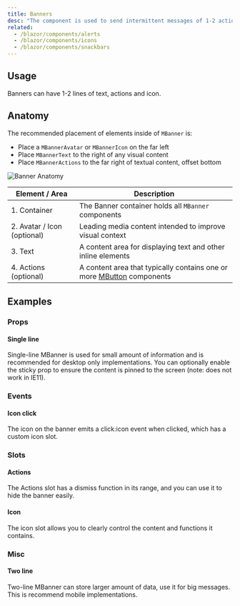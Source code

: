 ```yaml
---
title: Banners
desc: "The component is used to send intermittent messages of 1-2 actions to the user. It has two variables, single-line and multi-line (implied). These icons can be used with your messages and actions."
related:
  - /blazor/components/alerts
  - /blazor/components/icons
  - /blazor/components/snackbars
---
```


## Usage

Banners can have 1-2 lines of text, actions and icon.

<banners-usage></banners-usage>

## Anatomy

The recommended placement of elements inside of `MBanner` is:

* Place a `MBannerAvatar` or `MBannerIcon` on the far left
* Place `MBannerText` to the right of any visual content
* Place `MBannerActions` to the far right of textual content, offset bottom

![Banner Anatomy](https://cdn.masastack.com/stack/doc/masablazor/anatomy/banner-anatomy.png)

| Element / Area | Description |
| - | - |
| 1. Container | The Banner container holds all `MBanner` components |
| 2. Avatar / Icon (optional) | Leading media content intended to improve visual context |
| 3. Text | A content area for displaying text and other inline elements |
| 4. Actions (optional) | A content area that typically contains one or more [MButton](blazor/components/buttons) components |

## Examples

### Props

#### Single line

Single-line MBanner is used for small amount of information and is recommended for desktop only implementations. You can optionally enable the sticky prop to ensure the content is pinned to the screen (note: does not work in IE11). 

<masa-example file="Examples.components.banners.SingleLine"></masa-example>

### Events

#### Icon click

The icon on the banner emits a click:icon event when clicked, which has a custom icon slot.

<masa-example file="Examples.components.banners.IconClick"></masa-example>

### Slots

#### Actions

The Actions slot has a dismiss function in its range, and you can use it to hide the banner easily.

<masa-example file="Examples.components.banners.Actions"></masa-example>

#### Icon

The icon slot allows you to clearly control the content and functions it contains.

<masa-example file="Examples.components.banners.Icon"></masa-example>

### Misc

#### Two line

Two-line MBanner can store larger amount of data, use it for big messages. This is recommend mobile implementations.

<masa-example file="Examples.components.banners.TwoLine"></masa-example>
